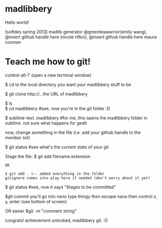 madlibbery
==========

Hello world!

[softdes spring 2013] madlib generator 
@greenteawarrior(emily wang), 
@insert github handle here (nicole rifkin), 
@insert github handle here maura cosman



# Teach me how to git!

control-alt-T (open a new terminal window)

$ cd to the local directory you want your madlibbery stuff to be

$ git clone http://...the URL of madlibbery

$ ls  
$ cd madlibbery
#see, now you're in the git folder :D

$ sublime-text .madlibbery 
	#for me, this opens the madlibbery folder in sublime. not sure what happens for gedit

now, change something in the file (i.e. add your github handle to the member list)

$ git status #see what's the current state of your git

Stage the file:
	$ git add filename.extension

	OR 

	$ git add . <-- added everything in the folder
	gitignore comes into play here if needed (don't worry about it yet)


$ git status #see, now it says "Stages to be committed"

$git commit 
	you'll go into nano
	type thingy then escape nano
	then control x, y, enter (see bottom of screen)

OR easier
$git -m "comment string"

congrats! achievement unlocked, madlibbery git. :D 